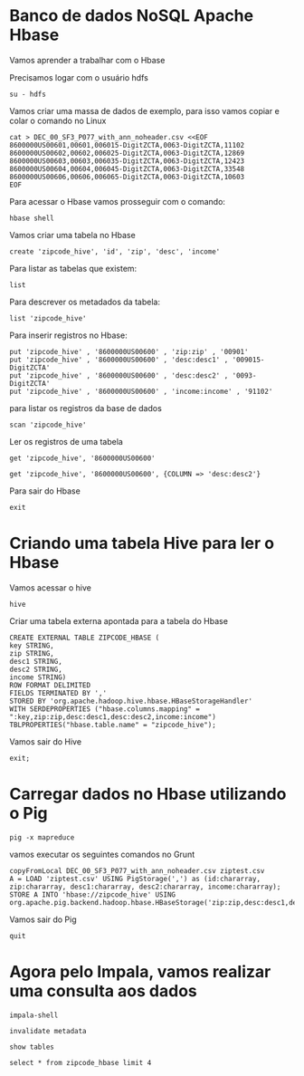 # Banco de dados NoSQL Apache Hbase

Vamos aprender a trabalhar com o Hbase

Precisamos logar com o usuário hdfs

 ```
 su - hdfs
 ```
 
Vamos criar uma massa de dados de exemplo, para isso vamos copiar e colar o comando no Linux

```
cat > DEC_00_SF3_P077_with_ann_noheader.csv <<EOF
8600000US00601,00601,006015-DigitZCTA,0063-DigitZCTA,11102
8600000US00602,00602,006025-DigitZCTA,0063-DigitZCTA,12869
8600000US00603,00603,006035-DigitZCTA,0063-DigitZCTA,12423
8600000US00604,00604,006045-DigitZCTA,0063-DigitZCTA,33548
8600000US00606,00606,006065-DigitZCTA,0063-DigitZCTA,10603
EOF
```

Para acessar o Hbase vamos prosseguir com o comando:

```
hbase shell
```

Vamos criar uma tabela no Hbase

```
create 'zipcode_hive', 'id', 'zip', 'desc', 'income'
```

Para listar as tabelas que existem:

```
list
```

Para descrever os metadados da tabela:

```
list 'zipcode_hive'
```

Para inserir registros no Hbase:

```
put 'zipcode_hive' , '8600000US00600' , 'zip:zip' , '00901'
put 'zipcode_hive' , '8600000US00600' , 'desc:desc1' , '009015-DigitZCTA'
put 'zipcode_hive' , '8600000US00600' , 'desc:desc2' , '0093-DigitZCTA'
put 'zipcode_hive' , '8600000US00600' , 'income:income' , '91102'
```

para listar os registros da base de dados

```
scan 'zipcode_hive'
```

Ler os registros de uma tabela


```
get 'zipcode_hive', '8600000US00600'
```

```
get 'zipcode_hive', '8600000US00600', {COLUMN => 'desc:desc2'}
```
Para sair do Hbase

```
exit
```

# Criando uma tabela Hive para ler o Hbase

Vamos acessar o hive

```
hive
```

Criar uma tabela externa apontada para a tabela do Hbase

```
CREATE EXTERNAL TABLE ZIPCODE_HBASE (
key STRING,
zip STRING,
desc1 STRING,
desc2 STRING,
income STRING) 
ROW FORMAT DELIMITED 
FIELDS TERMINATED BY ',' 
STORED BY 'org.apache.hadoop.hive.hbase.HBaseStorageHandler' 
WITH SERDEPROPERTIES ("hbase.columns.mapping" = ":key,zip:zip,desc:desc1,desc:desc2,income:income") 
TBLPROPERTIES("hbase.table.name" = "zipcode_hive");
```

Vamos sair do Hive

```
exit;
```

# Carregar dados no Hbase utilizando o Pig

```
pig -x mapreduce
```

vamos executar os seguintes comandos no Grunt

```
copyFromLocal DEC_00_SF3_P077_with_ann_noheader.csv ziptest.csv
A = LOAD 'ziptest.csv' USING PigStorage(',') as (id:chararray, zip:chararray, desc1:chararray, desc2:chararray, income:chararray); 
STORE A INTO 'hbase://zipcode_hive' USING org.apache.pig.backend.hadoop.hbase.HBaseStorage('zip:zip,desc:desc1,desc:desc2,income:income');
```

Vamos sair do Pig

```
quit
```

# Agora pelo Impala, vamos realizar uma consulta aos dados

```
impala-shell
```
```
invalidate metadata
```
```
show tables
```
```
select * from zipcode_hbase limit 4
```
